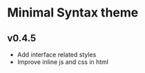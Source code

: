 # Minimal Syntax theme

## v0.4.5
- Add interface related styles
- Improve inline js and css in html
